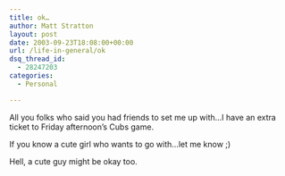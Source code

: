 ```yaml
---
title: ok…
author: Matt Stratton
layout: post
date: 2003-09-23T18:08:00+00:00
url: /life-in-general/ok
dsq_thread_id:
  - 28247203
categories:
  - Personal

---
```

All you folks who said you had friends to set me up with&#8230;I have an extra ticket to Friday afternoon&#8217;s Cubs game.

If you know a cute girl who wants to go with&#8230;let me know ;)

Hell, a cute guy might be okay too.
